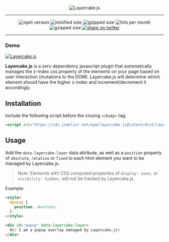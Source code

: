 <p align="center">
  <img alt="Layercake.js" src="https://svgshare.com/i/95f.svg" />
</p>

----

<p align="center">
  <img alt="npm version" src="https://img.shields.io/npm/v/layercake-js.svg?style=flat-square" />
  <img alt="minified size" src="https://img.shields.io/bundlephobia/min/layercake-js.svg?style=flat-square" />
  <img alt="gzipped size" src="https://img.shields.io/bundlephobia/minzip/layercake-js.svg?style=flat-square" />
  <img alt="hits per month" src="https://data.jsdelivr.com/v1/package/npm/layercake-js/badge" />
  <img alt="gzipped size" src="https://img.shields.io/npm/l/layercake-js.svg?style=flat-square" />
  <a href="https://twitter.com/intent/tweet?text=Layercake.js%20-%20an%20automated%20z-index%20manager%20%0A&url=https://mcarlucci.github.io/layercake&via=mcarlucci515&hashtags=javascript,css,zindex" target="_blank"><img alt="share on twitter" src="https://img.shields.io/twitter/url/http/shields.io.svg?style=social" /></a>
</p>

----

<p align="center">
  <h3>Demo</h3>
  <a href="https://codepen.io/mcarlucci-1471848194/pen/gBKMOX" target="_blank">
    <img alt="Layercake.js" src="https://media.giphy.com/media/9xcpU8tX4YE1d0GHyc/giphy.gif" />
  </a>
</p>

**Layercake.js** is a zero dependency javascript plugin that automatically manages the z-index css property of the elements on your page based on user interaction (mutations to the DOM). Layercake.js will determine which element should have the higher z-index and increment/decrement it accordingly.

## Installation
Include the following script before the closing `</body>` tag:
```html
<script src="https://cdn.jsdelivr.net/npm/layercake-js@latest/dist/layercake.min.js"></script>
```

## Usage
Add the `data-layercake-layer` data attribute, as well as a `position` property of `absolute`, `relative` or `fixed` to each html element you want to be managed by Layercake.js.

> Note: Elements with CSS computed properties of  `display: none;` or `visibility: hidden;` will not be tracked by Layercake.js.

Example:
```html
<style>
  #popup {
    position: absolute;
  }
</style>

<div id="popup" data-layercake-layer>
  Hi! I am a popup overlay managed by Layercake.js!
</div>
```
